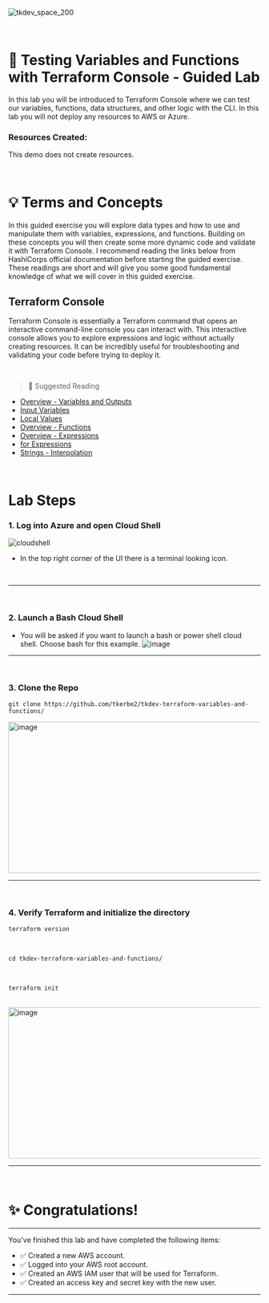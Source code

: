 ![tkdev_space_200](https://github.com/user-attachments/assets/31af05be-97b5-4d4e-82ef-4f23203eb7ac)

<br>


# 🧪 Testing Variables and Functions with Terraform Console - Guided Lab

In this lab you will be introduced to Terraform Console where we can test our variables, functions, data structures, and other logic with the CLI. In this lab you will not deploy any resources to AWS or Azure.  


### Resources Created:
This demo does not create resources.

<br>

# 💡 Terms and Concepts

In this guided exercise you will explore data types and how to use and manipulate them with variables, expressions, and functions. Building on these concepts you will then create some more dynamic code and validate it with Terraform Console. I recommend reading the links below from HashiCorps official documentation before starting the guided exercise. These readings are short and will give you some good fundamental knowledge of what we will cover in this guided exercise.

## Terraform Console

Terraform Console is essentially a Terraform command that opens an interactive command-line console you can interact with. This interactive console allows you to explore expressions and logic without actually creating resources. It can be incredibly useful for troubleshooting and validating your code before trying to deploy it. 

<br>

> 📖 Suggested Reading
- [Overview - Variables and Outputs](https://developer.hashicorp.com/terraform/language/values)
- [Input Variables](https://developer.hashicorp.com/terraform/language/values/variables)
- [Local Values](https://developer.hashicorp.com/terraform/language/values/locals)
- [Overview - Functions](https://developer.hashicorp.com/terraform/language/functions)
- [Overview - Expressions](https://developer.hashicorp.com/terraform/language/expressions)
- [for Expressions](https://developer.hashicorp.com/terraform/language/expressions/for)
- [Strings - Interpolation](https://developer.hashicorp.com/terraform/language/expressions/strings)

<br>

# Lab Steps

### 1. Log into Azure and open Cloud Shell

![cloudshell](https://github.com/user-attachments/assets/a24f345c-e380-4f54-8a4b-f6b8463c023e)

- In the top right corner of the UI there is a terminal looking icon.

<br>


***

<br>

### 2. Launch a Bash Cloud Shell
- You will be asked if you want to launch a bash or power shell cloud shell. Choose bash for this example.
![image](https://github.com/user-attachments/assets/e03421ca-8057-4539-bfe8-c638d9473b3b)

***

<br>

### 3. Clone the Repo
```git clone https://github.com/tkerbe2/tkdev-terraform-variables-and-functions/```

<img width="876" height="302" alt="image" src="https://github.com/user-attachments/assets/f4c0b851-cda6-49a7-b0d6-c06ecf57a9aa" />

***

<br>

### 4. Verify Terraform and initialize the directory
```terraform version```

<br>

```cd tkdev-terraform-variables-and-functions/```

<br>

```terraform init```

<br>

<img width="876" height="302" alt="image" src="https://github.com/user-attachments/assets/f4c0b851-cda6-49a7-b0d6-c06ecf57a9aa" />

***

<br>






# ✨ Congratulations!

***

You've finished this lab and have completed the following items:
- ✅ Created a new AWS account.
- ✅ Logged into your AWS root account.
- ✅ Created an AWS IAM user that will be used for Terraform.
- ✅ Created an access key and secret key with the new user.

***

